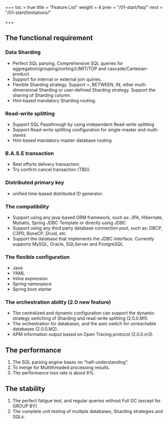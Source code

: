 +++
toc = true
title = "Feature List"
weight = 4
prev = "/01-start/faq/"
next = "/01-start/limitations/"

+++

## The functional requirement

### Data Sharding 
* Perfect SQL parsing, Comprehensive SQL queries for aggregation/grouping/sorting/LIMIT/TOP and cascade/Cartesian-product.
* Support for internal or external join quiries.
* Flexible Sharding strategy. Support =, BETWEEN, IN, other multi-dimensional Sharding or user-defined Sharding strategy. Support the sharing of Sharding column.
* Hint-based mandatory Sharding routing.

### Read-write splitting
* Support SQL Passthrough by using independent Read-write splitting
* Support Read-write splitting configuration for single-master and multi-slaves
* Hint-based mandatory master-database routing

### B.A.S.E transaction
* Best efforts delivery transaction.
* Try confirm cancel transaction (TBD).

### Distributed primary key
* unified time-based distributed ID generator.

### The compatibility 
* Support using any java-based ORM framework, such as: JPA, Hibernate, Mybatis, Spring JDBC Template or directly using JDBC
* Support using any third party database connection pool, such as: DBCP, C3P0, BoneCP, Druid, etc.
* Support the database that implements the JDBC interface. Currently supports MySQL, Oracle, SQLServer and PostgreSQL

### The flexible configuration
* Java
* YAML
* Inline expression
* Spring namespace
* Spring boot starter

### The orchestration ability (2.0 new feature)
* The centralized and dynamic configuration can support the dynamic strategy switching of Sharding and read-write splitting (2.0.0.M1).
* The orchestration for databases, and the auto switch for unreachable databases (2.0.0.M2).
* APM information output based on Open Tracing protocol (2.0.0.m3).


## The performance
1. The SQL parsing engine bases on "half-understanding".
2. To merge for Multithreaded processing results.
3. The performance loss rate is about 6%.


## The stability 
1. The perfect fatigue test, and regular queries without Full GC (except for GROUP BY)
2. The complete unit testing of multiple databases, Sharding strategies and SQLs.


